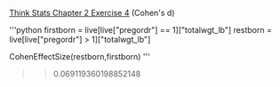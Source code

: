 [Think Stats Chapter 2 Exercise 4](http://greenteapress.com/thinkstats2/html/thinkstats2003.html#toc24) (Cohen's d)

'''python 
firstborn = live[live["pregordr"] == 1]["totalwgt_lb"]
restborn = live[live["pregordr"] > 1]["totalwgt_lb"]

CohenEffectSize(restborn,firstborn)
'''

>> 0.069119360198852148
